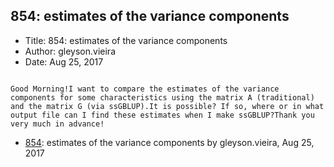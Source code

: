 ## 854: estimates of the variance components

- Title: 854: estimates of the variance components
- Author: gleyson.vieira
- Date: Aug 25, 2017

```

Good Morning!I want to compare the estimates of the variance components for some characteristics using the matrix A (traditional) and the matrix G (via ssGBLUP).It is possible? If so, where or in what output file can I find these estimates when I make ssGBLUP?Thank you very much in advance!
```

- [854](0854.md): estimates of the variance components by gleyson.vieira, Aug 25, 2017
